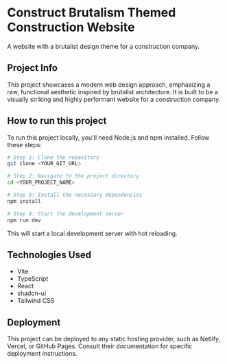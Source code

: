 # Construct Brutalism Themed Construction Website

A website with a brutalist design theme for a construction company.

## Project Info

This project showcases a modern web design approach, emphasizing a raw, functional aesthetic inspired by brutalist architecture. It is built to be a visually striking and highly performant website for a construction company.

## How to run this project

To run this project locally, you'll need Node.js and npm installed. Follow these steps:

```sh
# Step 1: Clone the repository
git clone <YOUR_GIT_URL>

# Step 2: Navigate to the project directory
cd <YOUR_PROJECT_NAME>

# Step 3: Install the necessary dependencies
npm install

# Step 4: Start the development server
npm run dev
```

This will start a local development server with hot reloading.

## Technologies Used

*   Vite
*   TypeScript
*   React
*   shadcn-ui
*   Tailwind CSS

## Deployment

This project can be deployed to any static hosting provider, such as Netlify, Vercel, or GitHub Pages. Consult their documentation for specific deployment instructions.